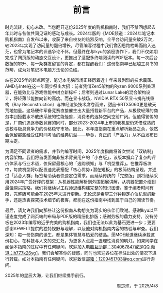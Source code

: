 # <p align="center">前言</p>

时光流转，初心未改。当您翻开这份2025年度的购机指南时，我们不禁回想起去年此时与各位共同见证的感动与成长。2024年版的《MOE频道：2024年笔记本购机指南》自发布以来，收获了来自校友的热烈反响，全平台访问量突破2万次，较2023年实现了访问量的翻倍增长。尽管编写过程中我们曾因思路枯竭而陷入迷茫，也曾为笔记本的评选争论不休，但最终在与lkyu的紧密协作下，我们不仅如期完成了网页版的动态交互设计，更推出了适配多终端阅读的PDF版本。每一次后台数据的攀升、每一条群友留言的肯定，都在提醒我们：这份指南早已超越工具书的范畴，成为对笔记本电脑方法论的总结。

站在2025年的起点回望，笔记本电脑市场正经历着近十年来最剧烈的技术震荡。AMD与Intel在这一年同步祭出大招：前者凭借Zen5架构的Ryzen 9000系列处理器，在能效比与游戏性能中树立新标杆；后者则通过Lunar Lake的混合架构设计，将轻薄节能推向新的高度。而在显卡战场，NVIDIA RTX 50系显卡携光线重构（Ray Reconstruction）与神经渲染技术席卷而来，甜品卡RTX5060更是破天荒地加量。这场硬件军备竞赛直接催生出大量搭载新平台的产品，从极致轻薄的商务本到搭载水冷散热系统的性能怪兽，消费者的选择空间空前广阔。但值得警惕的是，厂商们追逐参数竞赛的同时，部分2023-2024年上市的老机型仍凭借成熟的调校与极具竞争力的价格稳守市场。因此，本年度指南在重点解析新品之余，依然会保留那些经受住时间考验的经典机型——毕竟，真正的「产品力」从不由发布日期决定。

为满足不同读者的需求，并节约编写时间，2025年度指南将首次尝试「双轨制」内容架构。我们将首发面向非技术背景用户的「小白版」，该版本摒弃了复杂的评价体系与行业术语，仅保留最核心的「选购须知」与「机型推荐」。在推荐板块中，每款机型将以配置速览表搭配「核心优势+潜在短板」的极简结构呈现，并通过「适合人群」标签帮助读者快速定位需求。而延续传统的「完整版」则将继续采用2024年广受好评的框架：从机器性能解析到外围拓展讲解，从机器配置介绍到最佳购买策略，我们将继续以工程师思维构建完整的知识图谱。鉴于编者时间有限，完整版可能会在2025年末进行更新。无论您是希望三分钟锁定心仪机型的新手，还是热衷探究技术细节的极客，都能在这份指南中找到属于自己的阅读节奏。

最后，请允许我们向那些让这份指南从构想变为现实的伙伴们致谢。感谢lkyu以严谨态度完成了网页端的布局与PDF版的精细化排版；感谢劳板的鼎力支持，没有劳板在2023年编写的近乎完美的购机指南，我们也无法以此为基石更进一步；更要感谢AEWELT提供的独特视野与理解，以及他对购机指南内容的核验与审查。我们深知：每一份指南的诞生，都是集体智慧与热爱的结晶。愿MOE频道继续承载这份初心，在科技与人文的交汇处，为更多人点亮一盏理性消费的明灯。如果同学在阅读本指南的过程中有任何疑问，欢迎加入[电脑互助群：304067847](https://qm.qq.com/q/HU05k45VmK)或是[QQ 频道：h777k26yg1](https://pd.qq.com/s/e100hstql)，我们会解答你的疑惑，同时也欢迎各位在标注出处的情况下进行转载。如对本指南有任何疑问，欢迎致信[邮箱：1209451703@qq.com](mailto:1209451703@qq.com)进行询问。

2025年的星辰大海，让我们继续携手前行。

<p align="right">周楚琼，于 2025/4/8</p>
